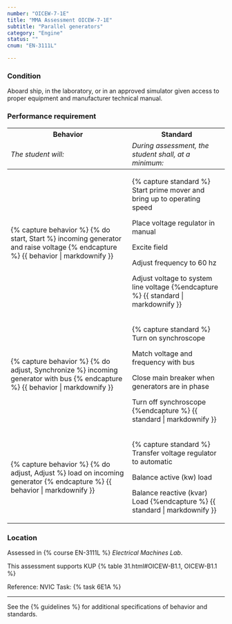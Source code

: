 ```yaml
---
number: "OICEW-7-1E"
title: "MMA Assessment OICEW-7-1E"
subtitle: "Parallel generators"
category: "Engine"
status: ""
cnum: "EN-3111L"

---
```

### Condition

Aboard ship, in the laboratory, or in an approved simulator given access to proper equipment and manufacturer technical manual.

### Performance requirement 

<table width='100%' class='Guidelines'>
 <thead>
 <tr>
     <th class='thirty'>Behavior</th>
     <th class='seventy'>Standard</th>
 </tr>
 <tr>
     <td><em>The student will:</em></td>
     <td><em>During assessment, the student shall, at a minimum:</em></td>
 </tr>
 </thead>
 <tbody>
 

<tr><td>

{% capture behavior %}
{% do start, Start %} incoming generator and raise voltage
{% endcapture %}
{{ behavior | markdownify }}

</td><td>

{% capture standard %}
Start prime mover and bring up to operating speed

Place voltage regulator in manual

Excite field

Adjust frequency to 60 hz

Adjust voltage to system line voltage
{%endcapture %}
{{ standard | markdownify }}

</td></tr>



<tr><td>

{% capture behavior %}
{% do adjust, Synchronize %} incoming generator with bus
{% endcapture %}
{{ behavior | markdownify }}

</td><td>

{% capture standard %}
Turn on synchroscope

Match voltage and frequency with bus

Close main breaker when generators are in phase

Turn off synchroscope
{%endcapture %}
{{ standard | markdownify }}

</td></tr>



<tr><td>

{% capture behavior %}
{% do adjust, Adjust %} load on incoming generator
{% endcapture %}
{{ behavior | markdownify }}

</td><td>

{% capture standard %}
Transfer voltage regulator to automatic

Balance active (kw) load

Balance reactive (kvar) Load
{%endcapture %}
{{ standard | markdownify }}

</td></tr>



 </tbody>
 </table>

### Location

Assessed in  {% course  EN-3111L %}  *Electrical Machines Lab*.

This assessment supports KUP {% table 31.html#OICEW-B1.1, OICEW-B1.1 %}

Reference: NVIC Task: {% task 6E1A  %}

***



See the {% guidelines %} for additional specifications of behavior and standards.